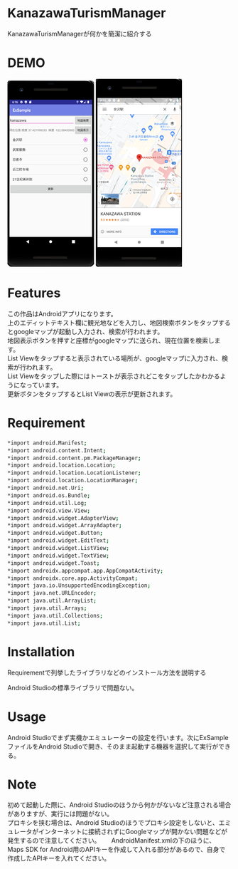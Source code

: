# KanazawaTurismManager
 
KanazawaTurismManagerが何かを簡潔に紹介する
 
# DEMO
 ![App](App.png)
 ![Googlemap](Googlemap.png)
 
# Features
 この作品はAndroidアプリになります。  
上のエディットテキスト欄に観光地などを入力し、地図検索ボタンをタップするとgoogleマップが起動し入力され、検索が行われます。  
地図表示ボタンを押すと座標がgoogleマップに送られ、現在位置を検索します。  
List Viewをタップすると表示されている場所が、googleマップに入力され、検索が行われます。  
List Viewをタップした際にはトーストが表示されどこをタップしたかわかるようになっています。  
更新ボタンをタップするとList Viewの表示が更新されます。

# Requirement
```bash
*import android.Manifest;
*import android.content.Intent;
*import android.content.pm.PackageManager;
*import android.location.Location;
*import android.location.LocationListener;
*import android.location.LocationManager;
*import android.net.Uri;
*import android.os.Bundle;
*import android.util.Log;
*import android.view.View;
*import android.widget.AdapterView;
*import android.widget.ArrayAdapter;
*import android.widget.Button;
*import android.widget.EditText;
*import android.widget.ListView;
*import android.widget.TextView;
*import android.widget.Toast;
*import androidx.appcompat.app.AppCompatActivity;
*import androidx.core.app.ActivityCompat;
*import java.io.UnsupportedEncodingException;
*import java.net.URLEncoder;
*import java.util.ArrayList;
*import java.util.Arrays;
*import java.util.Collections;
*import java.util.List;
```
 
# Installation
 
Requirementで列挙したライブラリなどのインストール方法を説明する

Android Studioの標準ライブラリで問題ない。
 
# Usage
 
Android Studioでまず実機かエミュレーターの設定を行います。次にExSampleファイルをAndroid Studioで開き、そのまま起動する機器を選択して実行ができる。
 
# Note
 
初めて起動した際に、Android Studioのほうから何かがないなど注意される場合がありますが、実行には問題がない。  
プロキシを挟む場合は、Android Studioのほうでプロキシ設定をしないと、エミュレータがインターネットに接続されずにGoogleマップが開かない問題などが発生するので注意してください。　　
AndroidManifest.xmlの下のほうに、Maps SDK for Android用のAPIキーを作成して入れる部分があるので、自身で作成したAPIキーを入れてください。
 
